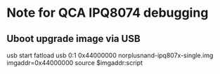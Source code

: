 # Note for QCA IPQ8074 debugging #

## Uboot upgrade image via USB ##
usb start
fatload usb 0:1 0x44000000 norplusnand-ipq807x-single.img
imgaddr=0x44000000
source $imgaddr:script
